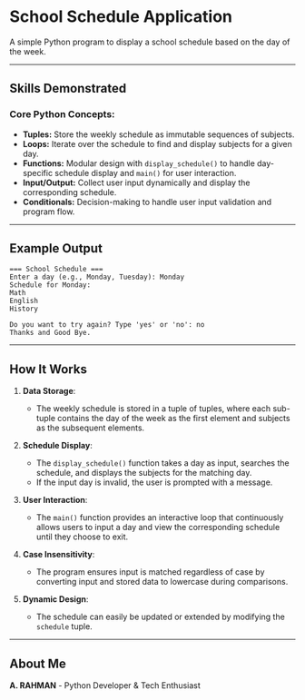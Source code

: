 # School Schedule Application

A simple Python program to display a school schedule based on the day of the week.

---

## Skills Demonstrated

### **Core Python Concepts:**
- **Tuples:** Store the weekly schedule as immutable sequences of subjects.
- **Loops:** Iterate over the schedule to find and display subjects for a given day.
- **Functions:** Modular design with `display_schedule()` to handle day-specific schedule display and `main()` for user interaction.
- **Input/Output:** Collect user input dynamically and display the corresponding schedule.
- **Conditionals:** Decision-making to handle user input validation and program flow.

---

## Example Output
```
=== School Schedule ===
Enter a day (e.g., Monday, Tuesday): Monday
Schedule for Monday:
Math
English
History

Do you want to try again? Type 'yes' or 'no': no
Thanks and Good Bye.
```

---

## How It Works

1. **Data Storage**:
   - The weekly schedule is stored in a tuple of tuples, where each sub-tuple contains the day of the week as the first element and subjects as the subsequent elements.

2. **Schedule Display**:
   - The `display_schedule()` function takes a day as input, searches the schedule, and displays the subjects for the matching day.
   - If the input day is invalid, the user is prompted with a message.

3. **User Interaction**:
   - The `main()` function provides an interactive loop that continuously allows users to input a day and view the corresponding schedule until they choose to exit.

4. **Case Insensitivity**:
   - The program ensures input is matched regardless of case by converting input and stored data to lowercase during comparisons.

5. **Dynamic Design**:
   - The schedule can easily be updated or extended by modifying the `schedule` tuple.

---

## About Me
**A. RAHMAN** - Python Developer & Tech Enthusiast

